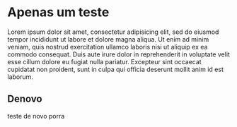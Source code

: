<!DOCTYPE html>
<html>
<head>
	<title>teste</title>
	<title>Tste</title>
</head>
<body>
<h1>Apenas um teste</h1>
<p>Lorem ipsum dolor sit amet, consectetur adipisicing elit, sed do eiusmod
tempor incididunt ut labore et dolore magna aliqua. Ut enim ad minim veniam,
quis nostrud exercitation ullamco laboris nisi ut aliquip ex ea commodo
consequat. Duis aute irure dolor in reprehenderit in voluptate velit esse
cillum dolore eu fugiat nulla pariatur. Excepteur sint occaecat cupidatat non
proident, sunt in culpa qui officia deserunt mollit anim id est laborum.</p>
<h2>Denovo</h2>
<p>teste de novo porra</p>
</body>

</html>
